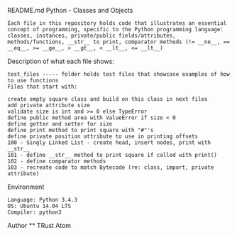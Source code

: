 
README.md
Python - Classes and Objects

    Each file in this repository holds code that illustrates an essential concept of programming, specific to the Python programming language: classes, instances, private/public fields/attributes, methods/functions, __str__ to print, comparator methods (!= __ne__, == __eq__, >= __ge__, > __gt__, < __lt__, <= __lt__)

Description of what each file shows:

    test_files ----- folder holds test files that showcase examples of how to use functions
    Files that start with:

    create empty square class and build on this class in next files
    add private attribute size
    validate size is int and >= 0 else TypeError
    define public method area with ValueError if size < 0
    define getter and setter for size
    define print method to print square with "#"'s
    define private position attribute to use in printing offsets
    100 - Singly Linked List - create head, insert nodes, print with __str__
    101 - define __str__ method to print square if called with print()
    102 - define comparator methods
    103 - recreate code to match Bytecode (re: class, import, private attribute)

Environment

    Language: Python 3.4.3
    OS: Ubuntu 14.04 LTS
    Compiler: python3

Author **
TRust Atom
